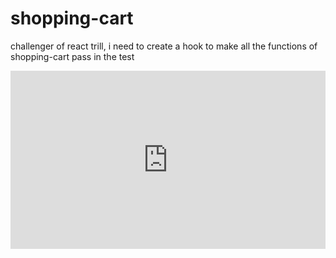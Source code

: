 # shopping-cart
challenger of react trill, i need to create a hook to make all the functions of shopping-cart pass in the test  


<div style="width:100%;height:0px;position:relative;padding-bottom:56.471%;"><iframe src="https://streamable.com/e/6liy3c" frameborder="0" width="100%" height="100%" allowfullscreen style="width:100%;height:100%;position:absolute;left:0px;top:0px;overflow:hidden;"></iframe></div>


